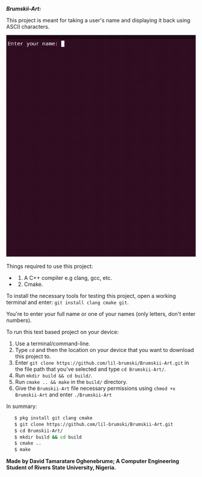 *__Brumskii-Art:__*

This project is meant for taking a user's name and displaying it back using ASCII characters.

![Output](media/Brumskii-Art.gif)

Things required to use this project: 

- 1. A C++ compiler e.g clang, gcc, etc.

- 2. Cmake.

To install the necessary tools for testing this project, open a working terminal and enter: ```git install clang cmake git```.

You're to enter your full name or one of your names (only letters, don't enter numbers).

To run this text based project on your device:
1. Use a terminal/command-line.
2. Type `cd` and then the location on your device that you want to download this project to.
3. Enter `git clone https://github.com/lil-brumski/Brumskii-Art.git` in the file path that you've selected and type `cd Brumskii-Art/`.
4. Run `mkdir build && cd build/`.
5. Run `cmake .. && make` in the `build/` directory.
6. Give the `Brumskii-Art` file necessary permissions using `chmod +x Brumskii-Art` and enter `./Brumskii-Art`

In summary:

```bash
   $ pkg install git clang cmake
   $ git clone https://github.com/lil-brumski/Brumskii-Art.git
   $ cd Brumskii-Art/
   $ mkdir build && cd build
   $ cmake ..
   $ make
```

__Made by David Tamaratare Oghenebrume;
A Computer Engineering Student of Rivers State University, Nigeria.__